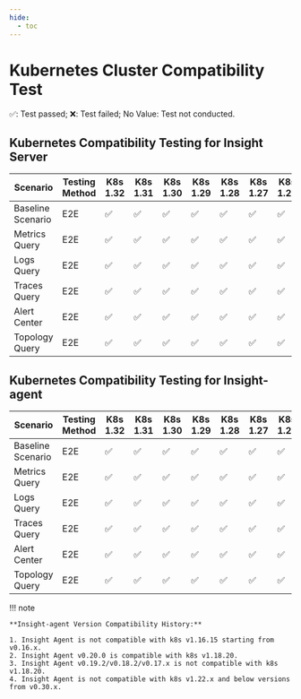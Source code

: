 ```yaml
---
hide:
  - toc
---
```


# Kubernetes Cluster Compatibility Test

✅: Test passed; ❌: Test failed; No Value: Test not conducted. 

## Kubernetes Compatibility Testing for Insight Server

| Scenario | Testing Method | K8s 1.32 | K8s 1.31 | K8s 1.30 | K8s 1.29 | K8s 1.28 | K8s 1.27 | K8s 1.26 | k8s 1.25.0 | k8s 1.24 | k8s 1.23 | k8s 1.22 |
| --------- | ------------- | -------- | -------- | -------- | -------- | -------- | -------- | -------- | -------- | -------- | -------- | -------- |
| Baseline Scenario  | E2E | ✅ | ✅ | ✅ | ✅ | ✅ | ✅ | ✅ | ✅ | ✅ | ✅ | ✅ |
| Metrics Query | E2E | ✅ | ✅ | ✅ | ✅ | ✅ | ✅ | ✅ | ✅ | ✅ | ✅ | ✅ |
| Logs Query | E2E | ✅ | ✅ | ✅ | ✅ | ✅ | ✅ | ✅ | ✅ | ✅ | ✅ | ✅ |
| Traces Query | E2E | ✅ | ✅ | ✅ | ✅ | ✅ | ✅ | ✅ | ✅ | ✅ | ✅ | ✅ |
| Alert Center  | E2E | ✅ | ✅ | ✅ | ✅ | ✅ | ✅ | ✅ | ✅ | ✅ | ✅ | ✅ |
| Topology Query  | E2E | ✅ | ✅ | ✅ | ✅ | ✅ | ✅ | ✅ | ✅ | ✅ | ✅ | ✅ |

## Kubernetes Compatibility Testing for Insight-agent

| Scenario | Testing Method | K8s 1.32 | K8s 1.31 | K8s 1.30 | K8s 1.29 | K8s 1.28 | K8s 1.27 | K8s 1.26 | k8s 1.25 | k8s 1.24 | k8s 1.23 | k8s 1.22 |
| --------- | ------------- | -------- | -------- | -------- | -------- | -------- | -------- | -------- | -------- | -------- | -------- | -------- |
| Baseline Scenario | E2E | ✅ | ✅ | ✅ | ✅ | ✅ | ✅ | ✅ | ✅ | ✅ | ✅ | ❌ |
| Metrics Query | E2E | ✅ | ✅ | ✅ | ✅ | ✅ | ✅ | ✅ | ✅ | ✅ | ✅ | ❌ |
| Logs Query | E2E | ✅ | ✅ | ✅ | ✅ | ✅ | ✅ | ✅ | ✅ | ✅ | ✅ | ❌ |
| Traces Query | E2E | ✅ | ✅ | ✅ | ✅ | ✅ | ✅ | ✅ | ✅ | ✅ | ✅ | ❌ |
| Alert Center | E2E | ✅ | ✅ | ✅ | ✅ | ✅ | ✅ | ✅ | ✅ | ✅ | ✅ | ❌ |
| Topology Query | E2E | ✅ | ✅ | ✅ | ✅ | ✅ | ✅ | ✅ | ✅ | ✅ | ✅ | ❌ |

!!! note

    **Insight-agent Version Compatibility History:**

    1. Insight Agent is not compatible with k8s v1.16.15 starting from v0.16.x.
    2. Insight Agent v0.20.0 is compatible with k8s v1.18.20.
    3. Insight Agent v0.19.2/v0.18.2/v0.17.x is not compatible with k8s v1.18.20.
    4. Insight Agent is not compatible with k8s v1.22.x and below versions from v0.30.x.

